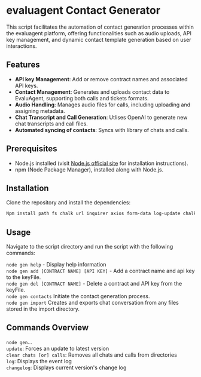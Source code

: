# evaluagent Contact Generator

This script facilitates the automation of contact generation processes within the evaluagent platform, offering functionalities such as audio uploads, API key management, and dynamic contact template generation based on user interactions.

## Features

- **API key Management**: Add or remove contract names and associated API keys.
- **Contact Management**: Generates and uploads contact data to EvaluAgent, supporting both calls and tickets formats.
- **Audio Handling**: Manages audio files for calls, including uploading and assigning metadata.
- **Chat Transcript and Call Generation**: Utlises OpenAI to generate new chat transcripts and call files.
- **Automated syncing of contacts**: Syncs with library of chats and calls.

## Prerequisites

- Node.js installed (visit [Node.js official site](https://nodejs.org) for installation instructions).
- npm (Node Package Manager), installed along with Node.js.

## Installation

Clone the repository and install the dependencies:

```bash
Npm install path fs chalk url inquirer axios form-data log-update chalk-animation figlet gradient-string music-metadata csv-parser adm-zip node-fetch
```
## Usage

Navigate to the script directory and run the script with the following commands:

`node gen help` - Display help information<br>
`node gen add [CONTRACT NAME] [API KEY]` - Add a contract name and api key to the keyFile.<br>
`node gen del [CONTRACT NAME]` - Delete a contract and API key from the keyFile.<br>
`node gen contacts` Initiate the contact generation process.<br>
`node gen import` Creates and exports chat conversation from any files stored in the import directory.<br>

## Commands Overview
`node gen`...<br>
`update`: Forces an update to latest version<br>
`clear chats [or] calls`: Removes all chats and calls from directories<br>
`log`: Displays the event log<br>
`changelog`: Displays current version's change log<br>
